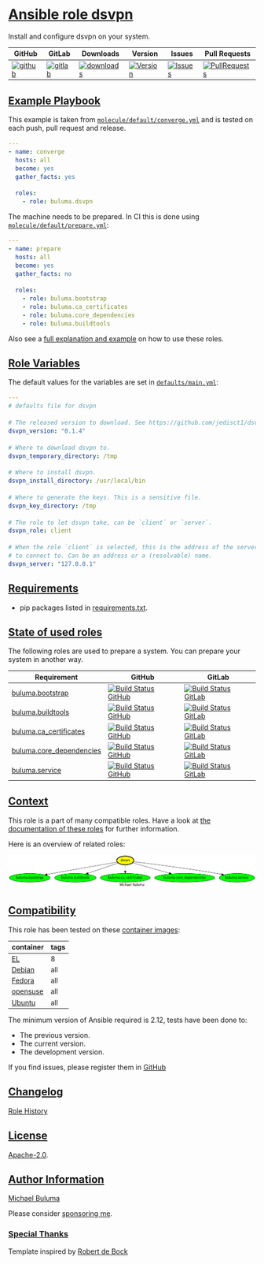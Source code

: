# [Ansible role dsvpn](#dsvpn)

Install and configure dsvpn on your system.

|GitHub|GitLab|Downloads|Version|Issues|Pull Requests|
|------|------|-------|-------|------|-------------|
|[![github](https://github.com/buluma/ansible-role-dsvpn/actions/workflows/molecule.yml/badge.svg)](https://github.com/buluma/ansible-role-dsvpn/actions/workflows/molecule.yml)|[![gitlab](https://gitlab.com/shadowwalker/ansible-role-dsvpn/badges/master/pipeline.svg)](https://gitlab.com/shadowwalker/ansible-role-dsvpn)|[![downloads](https://img.shields.io/ansible/role/d/4692)](https://galaxy.ansible.com/buluma/dsvpn)|[![Version](https://img.shields.io/github/release/buluma/ansible-role-dsvpn.svg)](https://github.com/buluma/ansible-role-dsvpn/releases/)|[![Issues](https://img.shields.io/github/issues/buluma/ansible-role-dsvpn.svg)](https://github.com/buluma/ansible-role-dsvpn/issues/)|[![PullRequests](https://img.shields.io/github/issues-pr-closed-raw/buluma/ansible-role-dsvpn.svg)](https://github.com/buluma/ansible-role-dsvpn/pulls/)|

## [Example Playbook](#example-playbook)

This example is taken from [`molecule/default/converge.yml`](https://github.com/buluma/ansible-role-dsvpn/blob/master/molecule/default/converge.yml) and is tested on each push, pull request and release.

```yaml
---
- name: converge
  hosts: all
  become: yes
  gather_facts: yes

  roles:
    - role: buluma.dsvpn
```

The machine needs to be prepared. In CI this is done using [`molecule/default/prepare.yml`](https://github.com/buluma/ansible-role-dsvpn/blob/master/molecule/default/prepare.yml):

```yaml
---
- name: prepare
  hosts: all
  become: yes
  gather_facts: no

  roles:
    - role: buluma.bootstrap
    - role: buluma.ca_certificates
    - role: buluma.core_dependencies
    - role: buluma.buildtools
```

Also see a [full explanation and example](https://buluma.github.io/how-to-use-these-roles.html) on how to use these roles.

## [Role Variables](#role-variables)

The default values for the variables are set in [`defaults/main.yml`](https://github.com/buluma/ansible-role-dsvpn/blob/master/defaults/main.yml):

```yaml
---
# defaults file for dsvpn

# The released version to download. See https://github.com/jedisct1/dsvpn/releases.
dsvpn_version: "0.1.4"

# Where to download dsvpn to.
dsvpn_temporary_directory: /tmp

# Where to install dsvpn.
dsvpn_install_directory: /usr/local/bin

# Where to generate the keys. This is a sensitive file.
dsvpn_key_directory: /tmp

# The role to let dsvpn take, can be `client` or `server`.
dsvpn_role: client

# When the role `client` is selected, this is the address of the server
# to connect to. Can be an address or a (resolvable) name.
dsvpn_server: "127.0.0.1"
```

## [Requirements](#requirements)

- pip packages listed in [requirements.txt](https://github.com/buluma/ansible-role-dsvpn/blob/master/requirements.txt).

## [State of used roles](#state-of-used-roles)

The following roles are used to prepare a system. You can prepare your system in another way.

| Requirement | GitHub | GitLab |
|-------------|--------|--------|
|[buluma.bootstrap](https://galaxy.ansible.com/buluma/bootstrap)|[![Build Status GitHub](https://github.com/buluma/ansible-role-bootstrap/workflows/Ansible%20Molecule/badge.svg)](https://github.com/buluma/ansible-role-bootstrap/actions)|[![Build Status GitLab](https://gitlab.com/shadowwalker/ansible-role-bootstrap/badges/master/pipeline.svg)](https://gitlab.com/shadowwalker/ansible-role-bootstrap)|
|[buluma.buildtools](https://galaxy.ansible.com/buluma/buildtools)|[![Build Status GitHub](https://github.com/buluma/ansible-role-buildtools/workflows/Ansible%20Molecule/badge.svg)](https://github.com/buluma/ansible-role-buildtools/actions)|[![Build Status GitLab](https://gitlab.com/shadowwalker/ansible-role-buildtools/badges/master/pipeline.svg)](https://gitlab.com/shadowwalker/ansible-role-buildtools)|
|[buluma.ca_certificates](https://galaxy.ansible.com/buluma/ca_certificates)|[![Build Status GitHub](https://github.com/buluma/ansible-role-ca_certificates/workflows/Ansible%20Molecule/badge.svg)](https://github.com/buluma/ansible-role-ca_certificates/actions)|[![Build Status GitLab](https://gitlab.com/shadowwalker/ansible-role-ca_certificates/badges/master/pipeline.svg)](https://gitlab.com/shadowwalker/ansible-role-ca_certificates)|
|[buluma.core_dependencies](https://galaxy.ansible.com/buluma/core_dependencies)|[![Build Status GitHub](https://github.com/buluma/ansible-role-core_dependencies/workflows/Ansible%20Molecule/badge.svg)](https://github.com/buluma/ansible-role-core_dependencies/actions)|[![Build Status GitLab](https://gitlab.com/shadowwalker/ansible-role-core_dependencies/badges/master/pipeline.svg)](https://gitlab.com/shadowwalker/ansible-role-core_dependencies)|
|[buluma.service](https://galaxy.ansible.com/buluma/service)|[![Build Status GitHub](https://github.com/buluma/ansible-role-service/workflows/Ansible%20Molecule/badge.svg)](https://github.com/buluma/ansible-role-service/actions)|[![Build Status GitLab](https://gitlab.com/shadowwalker/ansible-role-service/badges/master/pipeline.svg)](https://gitlab.com/shadowwalker/ansible-role-service)|

## [Context](#context)

This role is a part of many compatible roles. Have a look at [the documentation of these roles](https://buluma.github.io/) for further information.

Here is an overview of related roles:

![dependencies](https://raw.githubusercontent.com/buluma/ansible-role-dsvpn/png/requirements.png "Dependencies")

## [Compatibility](#compatibility)

This role has been tested on these [container images](https://hub.docker.com/u/buluma):

|container|tags|
|---------|----|
|[EL](https://hub.docker.com/repository/docker/buluma/enterpriselinux/general)|8|
|[Debian](https://hub.docker.com/repository/docker/buluma/debian/general)|all|
|[Fedora](https://hub.docker.com/repository/docker/buluma/fedora/general)|all|
|[opensuse](https://hub.docker.com/repository/docker/buluma/opensuse/general)|all|
|[Ubuntu](https://hub.docker.com/repository/docker/buluma/ubuntu/general)|all|

The minimum version of Ansible required is 2.12, tests have been done to:

- The previous version.
- The current version.
- The development version.

If you find issues, please register them in [GitHub](https://github.com/buluma/ansible-role-dsvpn/issues)

## [Changelog](#changelog)

[Role History](https://github.com/buluma/ansible-role-dsvpn/blob/master/CHANGELOG.md)

## [License](#license)

[Apache-2.0](https://github.com/buluma/ansible-role-dsvpn/blob/master/LICENSE).

## [Author Information](#author-information)

[Michael Buluma](https://buluma.github.io/)

Please consider [sponsoring me](https://github.com/sponsors/buluma).

### [Special Thanks](#special-thanks)

Template inspired by [Robert de Bock](https://github.com/robertdebock)

